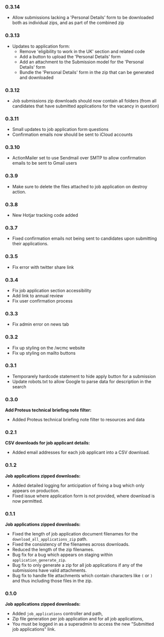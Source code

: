 ### 0.3.14

* Allow submissions lacking a 'Personal Details' form to be downloaded both as individual zips, and as part of the combined zip

### 0.3.13

* Updates to application form:
  * Remove 'eligibility to work in the UK' section and related code
  * Add a button to upload the 'Personal Details' form
  * Add an attachment to the Submission model for the 'Personal Details' form
  * Bundle the 'Personal Details' form in the zip that can be generated and downloaded
  
### 0.3.12

* Job submissions zip downloads should now contain all folders (from all candidates that have submitted applications for the vacancy in question)

### 0.3.11

* Small updates to job application form questions
* Confirmation emails now should be sent to iCloud accounts 

### 0.3.10

* ActionMailer set to use Sendmail over SMTP to allow confirmation emails to be sent to Gmail users 

### 0.3.9

* Make sure to delete the files attached to job application on destroy action.

### 0.3.8

* New Hotjar tracking code added 

### 0.3.7

* Fixed confirmation emails not being sent to candidates upon submitting their applications.

### 0.3.5

* Fix error with twitter share link

### 0.3.4

* Fix job application section accessibility
* Add link to annual review
* Fix user confirmation process

### 0.3.3

* Fix admin error on news tab

### 0.3.2

* Fix up styling on the /wcmc website
* Fix up styling on mailto buttons

### 0.3.1

* Temporarely hardcode statement to hide apply button for a submission
* Update robots.txt to allow Google to parse data for description in the search

### 0.3.0

**Add Proteus technical briefing note filter:**

* Added Proteus technical briefing note filter to resources and data


### 0.2.1

**CSV downloads for job applicant details:**

* Added email addresses for each job applicant into a CSV download.


### 0.1.2

**Job applications zipped downloads:**

* Added detailed logging for anticipation of fixing a bug which only appears on production.
* Fixed issue where application form is not provided, where download is now permitted.


### 0.1.1

**Job applications zipped downloads:**

* Fixed the length of job application document filenames for the `download_all_applications_zip` path.
* Fixed the consistency of the filenames across downloads.
* Reduced the length of the zip filenames.
* Bug fix for a bug which appears on staging within `application_generate_zip`.
* Bug fix to only generate a zip for all job applications if any of the submissions have valid attachments.
* Bug fix to handle file attachments which contain characters like `(` or `)` and thus including those files in the zip.


### 0.1.0

**Job applications zipped downloads:**

* Added `job_applications` controller and path,
* Zip file generation per job application and for all job applications,
* You must be logged in as a superadmin to access the new "Submitted job applications" link.
